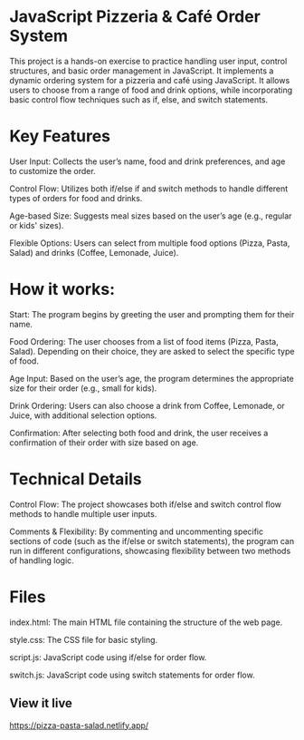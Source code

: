 # JavaScript Pizzeria & Café Order System
This project is a hands-on exercise to practice handling user input, control structures, and basic order management in JavaScript. It implements a dynamic ordering system for a pizzeria and café using JavaScript. It allows users to choose from a range of food and drink options, while incorporating basic control flow techniques such as if, else, and switch statements.

# Key Features
User Input: Collects the user’s name, food and drink preferences, and age to customize the order.

Control Flow: Utilizes both if/else if and switch methods to handle different types of orders for food and drinks.

Age-based Size: Suggests meal sizes based on the user’s age (e.g., regular or kids' sizes).

Flexible Options: Users can select from multiple food options (Pizza, Pasta, Salad) and drinks (Coffee, Lemonade, Juice).

# How it works:
Start: The program begins by greeting the user and prompting them for their name.

Food Ordering: The user chooses from a list of food items (Pizza, Pasta, Salad). Depending on their choice, they are asked to select the specific type of food.

Age Input: Based on the user’s age, the program determines the appropriate size for their order (e.g., small for kids).

Drink Ordering: Users can also choose a drink from Coffee, Lemonade, or Juice, with additional selection options.

Confirmation: After selecting both food and drink, the user receives a confirmation of their order with size based on age.

# Technical Details
Control Flow: The project showcases both if/else and switch control flow methods to handle multiple user inputs.

Comments & Flexibility: By commenting and uncommenting specific sections of code (such as the if/else or switch statements), the program can run in different configurations, showcasing flexibility between two methods of handling logic.

# Files
index.html: The main HTML file containing the structure of the web page.

style.css: The CSS file for basic styling.

script.js: JavaScript code using if/else for order flow.

switch.js: JavaScript code using switch statements for order flow.

## View it live
https://pizza-pasta-salad.netlify.app/
